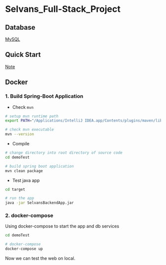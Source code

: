 # Selvans_Full-Stack_Project
## Database
[MySQL](https://drive.google.com/drive/folders/14V7Ttgtn_Nv2sFsqTXTV3tL6EYeU1MB_?usp=sharing)

## Quick Start
[Note](https://hackmd.io/@singyuan/rJRMC9iFp/edit)

## Docker
### 1. Build Spring-Boot Application
- Check `mvn`
```sh
# setup mvn runtime path
export PATH="/Applications/IntelliJ IDEA.app/Contents/plugins/maven/lib/maven3/bin":$PATH

# check mvn executable
mvn --version
```
- Compile
```sh
# change directory into root directory of source code
cd demoTest

# build spring boot application
mvn clean package
```
- Test java app
```sh
cd target

# run the app
java -jar SelvansBackendApp.jar
```

### 2. docker-compose
Using docker-compose to start the app and db services
```sh
cd demoTest

# docker-compose
docker-compose up
```
Now we can test the web on local.